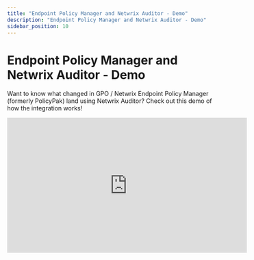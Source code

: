 ```yaml
---
title: "Endpoint Policy Manager and Netwrix Auditor - Demo"
description: "Endpoint Policy Manager and Netwrix Auditor - Demo"
sidebar_position: 10
---
```


# Endpoint Policy Manager and Netwrix Auditor - Demo

Want to know what changed in GPO / Netwrix Endpoint Policy Manager (formerly PolicyPak) land using
Netwrix Auditor? Check out this demo of how the integration works!

<iframe width="560" height="315" src="https://www.youtube.com/embed/Tk2SjXnwpPA" title="Endpoint Policy Manager and Netwrix Auditor - Demo" frameborder="0" allow="accelerometer; autoplay; clipboard-write; encrypted-media; gyroscope; picture-in-picture; web-share" referrerpolicy="strict-origin-when-cross-origin" allowfullscreen="1"></iframe>
